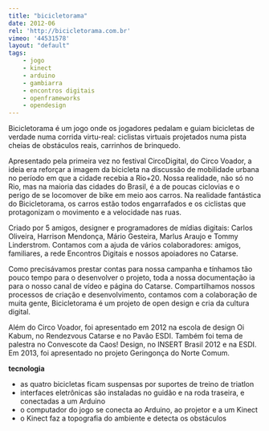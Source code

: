 ```yaml
---
title: "bicicletorama"
date: 2012-06
rel: 'http://bicicletorama.com.br'
vimeo: '44531578'
layout: "default"
tags:
	- jogo
	- kinect
	- arduino
	- gambiarra
	- encontros digitais
	- openframeworks
	- opendesign
---
```


Bicicletorama é um jogo onde os jogadores pedalam e guiam bicicletas de verdade numa corrida virtu-real: ciclistas virtuais projetados numa pista cheias de obstáculos reais, carrinhos de brinquedo.

Apresentado pela primeira vez no festival CircoDigital, do Circo Voador, a ideia era reforçar a imagem da bicicleta na discussão de mobilidade urbana no período em que a cidade recebia a Rio+20. Nossa realidade, não só no Rio, mas na maioria das cidades do Brasil, é a de poucas ciclovias e o perigo de se locomover de bike em meio aos carros. Na realidade fantástica do Bicicletorama, os carros estão todos engarrafados e os ciclistas que protagonizam o movimento e a velocidade nas ruas.

Criado por 5 amigos, designer e programadores de mídias digitais: Carlos Oliveira, Harrison Mendonça, Mário Gesteira, Marlus Araujo e Tommy Linderstrom. Contamos com a ajuda de vários colaboradores: amigos, familiares, a rede Encontros Digitais e nossos apoiadores no Catarse.

Como precisávamos prestar contas para nossa campanha e tínhamos tão pouco tempo para o desenvolver o projeto, toda a nossa documentação ia para o nosso canal de vídeo e página do Catarse. Compartilhamos nossos processos de criação e desenvolvimento, contamos com a colaboração de muita gente, Bicicletorama é um projeto de open design e cria da cultura digital.

Além do Circo Voador, foi apresentado em 2012 na escola de design Oi Kabum, no Rendezvous Catarse e no Pavão ESDI. Também foi tema de palestra no Convescote da Caos! Design, no INSERT Brasil 2012 e na ESDI. Em 2013, foi apresentado no projeto Geringonça do Norte Comum.

**tecnologia**

- as quatro bicicletas ficam suspensas por suportes de treino de triatlon
- interfaces eletrônicas são instaladas no guidão e na roda traseira, e conectadas a um Arduino
- o computador do jogo se conecta ao Arduino, ao projetor e a um Kinect
- o Kinect faz a topografia do ambiente e detecta os obstáculos